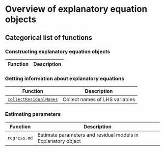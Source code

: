 # Overview of explanatory equation objects


## Categorical list of functions 


### Constructing explanatory equation objects 

Function | Description 
---|---


### Getting information about explanatory equations

Function | Description 
---|---
[`collectResidualNames`](collectResidualNames.md)            | Collect names of LHS variables


### Estimating parameters

Function | Description 
---|---
[`regress.md`](regress.md)                                   | Estimate parameters and residual models in Explanatory object



